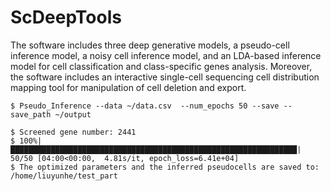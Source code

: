 # ScDeepTools
The software includes three deep generative models, a pseudo-cell inference model, a noisy cell inference model, and an LDA-based inference model for cell classification and class-specific genes analysis. Moreover, the software includes an interactive single-cell sequencing cell distribution mapping tool for manipulation of cell deletion and export.

`$ Pseudo_Inference --data ~/data.csv  --num_epochs 50 --save --save_path ~/output`

```$ Cell number: 13710  
$ Screened gene number: 2441  
$ 100%|████████████████████████████████████████████████████████████████| 50/50 [04:00<00:00,  4.81s/it, epoch_loss=6.41e+04]  
$ The optimized parameters and the inferred pseudocells are saved to: /home/liuyunhe/test_part

